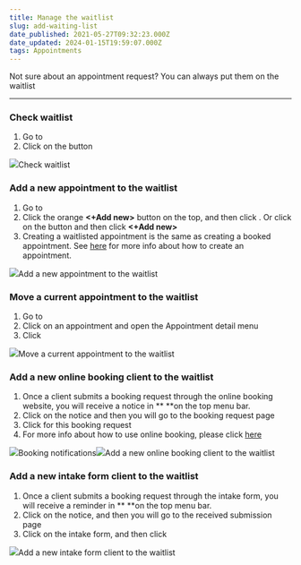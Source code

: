 ```yaml
---
title: Manage the waitlist
slug: add-waiting-list
date_published: 2021-05-27T09:32:23.000Z
date_updated: 2024-01-15T19:59:07.000Z
tags: Appointments
---
```


Not sure about an appointment request? You can always put them on the waitlist 

---

### Check waitlist

1. Go to **<Appointments>**
2. Click on the **<Waitlist>** button

![](__GHOST_URL__/content/images/2021/08/Screenshot-17.51.47.png)Check waitlist
### Add a new appointment to the waitlist

1. Go to **<Appointments>**
2. Click the orange **<+Add new>** button on the top, and then click **<New waitlist>**. Or click on the **<Waitlist>** button and then click **<+Add new>**
3. Creating a waitlisted appointment is the same as creating a booked appointment. See [here](__GHOST_URL__/create-new-appointments/) for more info about how to create an appointment.

![](__GHOST_URL__/content/images/2021/08/Screenshot-17.49.21.png)Add a new appointment to the waitlist
### Move a current appointment to the waitlist

1. Go to **<Appointments>**
2. Click on an appointment and open the Appointment detail menu
3. Click **<To Waitinglist>**

![](__GHOST_URL__/content/images/2021/08/Screenshot-17.50.29.png)Move a current appointment to the waitlist
### Add a new online booking client to the waitlist

1. Once a client submits a booking request through the online booking website, you will receive a notice in **<Notifications> **on the top menu bar.
2. Click on the notice and then you will go to the booking request page
3. Click **<To waitlist>** for this booking request
4. For more info about how to use online booking, please click [here](__GHOST_URL__/booking-requests-and-waitlist/)

![](__GHOST_URL__/content/images/2021/09/Screenshot-18.43.45.png)Booking notifications![](__GHOST_URL__/content/images/2021/09/Screenshot-18.44.49.png)Add a new online booking client to the waitlist
### Add a new intake form client to the waitlist

1. Once a client submits a booking request through the intake form, you will receive a reminder in **<Notifications> **on the top menu bar.
2. Click on the notice, and then you will go to the received submission page
3. Click on the intake form, and then click **<Add to waitlist>**

![](__GHOST_URL__/content/images/2021/08/add-to-waitlist.gif)Add a new intake form client to the waitlist
